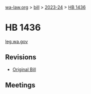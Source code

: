 [wa-law.org](/) > [bill](/bill/) > [2023-24](/bill/2023-24/) > [HB 1436](/bill/2023-24/hb/1436/)

# HB 1436
[leg.wa.gov](https://app.leg.wa.gov/billsummary?BillNumber=1436&Year=2023&Initiative=false)

## Revisions
* [Original Bill](1/)

## Meetings